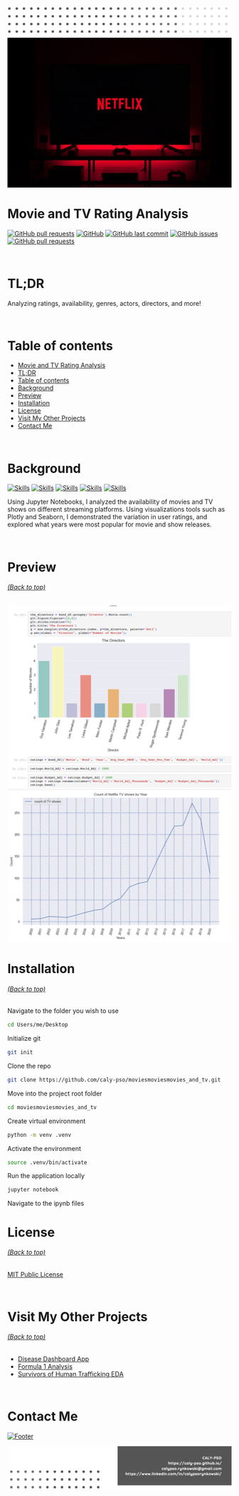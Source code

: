 <!-- Add banner here -->

[![Header](/img/header.png)](#TL;DR)
[![Banner](/img/netflix.jpg)](#TL;DR)

# Movie and TV Rating Analysis

<!-- buttons -->
<!-- https://shields.io/ -->

[![GitHub pull requests](https://img.shields.io/github/languages/top/caly-pso/moviesmoviesmovies_and_tv?style=flat-square)](#TL;DR)
[![GitHub](https://img.shields.io/github/repo-size/caly-pso/moviesmoviesmovies_and_tv?style=flat-square)](#TL;DR)
[![GitHub last commit](https://img.shields.io/github/last-commit/caly-pso/moviesmoviesmovies_and_tv?style=flat-square)](#TL;DR)
[![GitHub issues](https://img.shields.io/github/issues-raw/caly-pso/moviesmoviesmovies_and_tv?style=flat-square)](#TL;DR)
[![GitHub pull requests](https://img.shields.io/github/issues-pr/caly-pso/moviesmoviesmovies_and_tv?style=flat-square)](#TL;DR)

<br>

# TL;DR

Analyzing ratings, availability, genres, actors, directors, and more!

<br>

# Table of contents

- [Movie and TV Rating Analysis](#movie-and-tv-rating-analysis)
- [TL;DR](#TL;DR)
- [Table of contents](#table-of-contents)
- [Background](#background)
- [Preview](#preview)
- [Installation](#installation)
- [License](#license)
- [Visit My Other Projects](#visit-my-other-projects)
- [Contact Me](#contact-me)

<br>

# Background

<!-- project in brief -->
<!-- Background
Problem Statement
Data Description -->

<!-- buttons -->

[![Skills](https://img.shields.io/badge/-Python-yellowgreen?style=for-the-badge)](#movie-and-tv-rating-analysis)
[![Skills](https://img.shields.io/badge/-Pandas-yellow?style=for-the-badge)](#movie-and-tv-rating-analysis)
[![Skills](https://img.shields.io/badge/-Matplotlib-orange?style=for-the-badge)](#movie-and-tv-rating-analysis)
[![Skills](https://img.shields.io/badge/-Seaborn-red?style=for-the-badge)](#movie-and-tv-rating-analysis)
[![Skills](https://img.shields.io/badge/-Plotly-lightgrey?style=for-the-badge)](#movie-and-tv-rating-analysis)

<!--Colors: brightgreengreenyellowgreenyelloworangeredbluelightgrey
successimportantcriticalinformationalinactive
bluevioletff69b49cf-->

Using Jupyter Notebooks, I analyzed the availability of movies and TV shows on different streaming platforms. Using visualizations tools such as Plotly and Seaborn, I demonstrated the variation in user ratings, and explored what years were most popular for movie and show releases.

<br>

# Preview

###### [(Back to top)](#table-of-contents)

<!-- project preview -->

<img src="/img/preview2.png" alt="Project Notebook Preview" >
<img src="/img/preview.png" alt="Project Notebook Preview" >

<br>

# Installation

###### [(Back to top)](#table-of-contents)

Navigate to the folder you wish to use

```bash
cd Users/me/Desktop
```

Initialize git

```bash
git init
```

Clone the repo

```bash
git clone https://github.com/caly-pso/moviesmoviesmovies_and_tv.git
```

Move into the project root folder

```bash
cd moviesmoviesmovies_and_tv
```

Create virtual environment

```bash
python -m venv .venv
```

Activate the environment

```bash
source .venv/bin/activate
```

<!-- Install the requirements

```bash
pip install -r requirements.txt
``` -->

Run the application locally

```bash
jupyter notebook
```

Navigate to the ipynb files
<br>

<!-- # Development

[(Back to top)](#table-of-contents)

To modify this application, you need to open up the covid_app.py files, and the function and graphing python files. To

<br> -->

# License

###### [(Back to top)](#table-of-contents)

[MIT Public License](/LICENSE.md)

<br>

<!-- Add the footer here -->

# Visit My Other Projects

###### [(Back to top)](#table-of-contents)

- [Disease Dashboard App](https://github.com/caly-pso/disease_dashboard_app)
- [Formula 1 Analysis](https://github.com/caly-pso/formula1_analysis)
- [Survivors of Human Trafficking EDA](https://github.com/caly-pso/EDA_trafficking_survivors)

<br>

# Contact Me

[![Footer](#)](#contact-me)

<img src="/img/footer.png" alt="Footer" >
